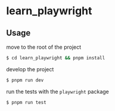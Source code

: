 # learn_playwright

## Usage

move to the root of the project
```bash
$ cd learn_playwright && pnpm install
```

develop the project
```bash
$ pnpm run dev
```

run the tests with the `playwright` package
```bash
$ pnpm run test
```